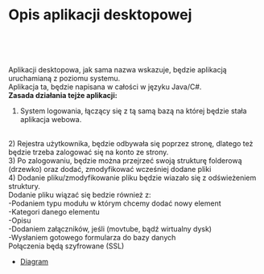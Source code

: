 <h1>Opis aplikacji desktopowej</h1>
<br/><br/><br/>

Aplikacji desktopowa, jak sama nazwa wskazuje, będzie aplikacją uruchamianą z poziomu systemu. 
<br/>
Aplikacja ta, będzie napisana w całości w języku Java/C#. 
<br/>
<b>Zasada działania tejże aplikacji:</b>
<br/>
1) System logowania, łączący się z tą samą bazą na której będzie stała aplikacja webowa.
<br/>
2) Rejestra użytkownika, będzie odbywała się poprzez stronę, dlatego też będzie trzeba zalogować się na konto ze strony. 
<br/>
3) Po zalogowaniu, będzie można przejrzeć swoją strukturę folderową (drzewko) oraz dodać, zmodyfikować wcześniej dodane pliki
<br/>
4) Dodanie pliku/zmodyfikowanie pliku będzie wiazało się z odświeżeniem struktury.
<br/>Dodanie pliku wiązać się bedzie również z:
<br/>	-Podaniem typu modułu w którym chcemy dodać nowy element
<br/>	-Kategori danego elementu
<br/>	-Opisu 
<br/>	-Dodaniem załączników, jeśli (movtube, bądź wirtualny dysk)
<br/>	-Wysłaniem gotowego formularza do bazy danych
<br/>
Połączenia będą szyfrowane (SSL)


 * [Diagram](docs/diagrams/usecaseDesktop.png)

